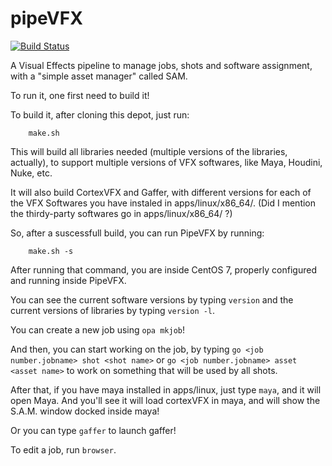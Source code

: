 pipeVFX
=======
[![Build Status](https://travis-ci.org/hradec/pipeVFX.svg?branch=master)](https://travis-ci.org/hradec/pipeVFX)

A Visual Effects pipeline to manage jobs, shots and software assignment, with a "simple asset manager" called SAM.

To run it, one first need to build it!

To build it, after cloning this depot, just run:

```
    make.sh
```

This will build all libraries needed (multiple versions of the libraries, actually), to support multiple versions of VFX softwares, like Maya, Houdini, Nuke, etc.

It will also build CortexVFX and Gaffer, with different versions for each of the VFX Softwares you have instaled in apps/linux/x86_64/. (Did I mention the thirdy-party softwares go in apps/linux/x86_64/ ?)

So, after a suscessfull build, you can run PipeVFX by running:

```
    make.sh -s
```

After running that command, you are inside CentOS 7, properly configured and running inside PipeVFX.

You can see the current software versions by typing `version` and the current versions of libraries by typing `version -l`.

You can create a new job using `opa mkjob`!

And then, you can start working on the job, by typing `go <job number.jobname> shot <shot name>` or `go <job number.jobname> asset <asset name>` to work on something that will be used by all shots.

After that, if you have maya installed in apps/linux, just type `maya`, and it will open Maya. And you'll see it will load cortexVFX in maya, and will show the S.A.M. window docked inside maya!

Or you can type `gaffer` to launch gaffer!

To edit a job, run `browser`.
